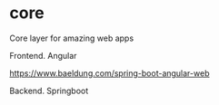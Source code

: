 # core
Core layer for amazing web apps


Frontend. Angular

 https://www.baeldung.com/spring-boot-angular-web  

 Backend. Springboot
